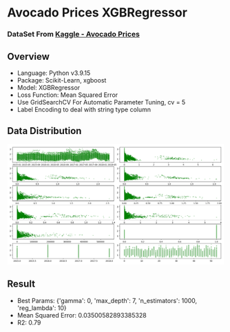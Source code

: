 # Avocado Prices XGBRegressor

### DataSet From [Kaggle - Avocado Prices](https://www.kaggle.com/datasets/uciml/iris)

## Overview

- Language: Python v3.9.15
- Package: Scikit-Learn, xgboost
- Model: XGBRegressor
- Loss Function: Mean Squared Error
- Use GridSearchCV For Automatic Parameter Tuning, cv = 5
- Label Encoding to deal with string type column

## Data Distribution

![image](https://github.com/yuhexiong/avocado-prices-XGBRegressor-python/blob/main/image/data_distribution.png)

## Result

- Best Params: {'gamma': 0, 'max_depth': 7, 'n_estimators': 1000, 'reg_lambda': 10}
- Mean Squared Error: 0.03500582893385328
- R2: 0.79